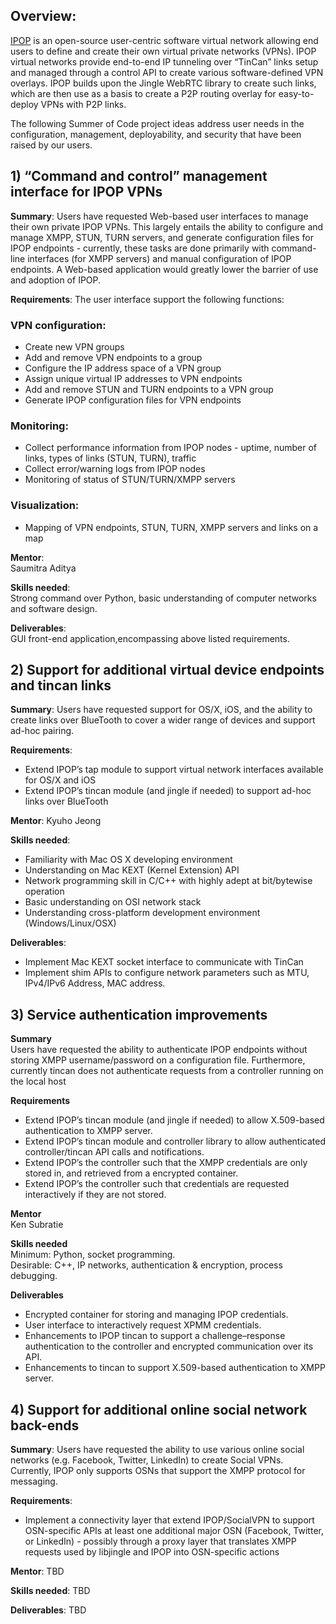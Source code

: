 ## Overview:

[IPOP](http://ipop-project.org) is an open-source user-centric software virtual network allowing end users to define and create their own virtual private networks (VPNs). IPOP virtual networks provide end-to-end IP tunneling over “TinCan” links setup and managed through a control API to create various software-defined VPN overlays. IPOP builds upon the Jingle WebRTC library to create such links, which are then use as a basis to create a P2P routing overlay for easy-to-deploy VPNs with P2P links.

The following Summer of Code project ideas address user needs in the configuration, management, deployability, and security that have been raised by our users.

## 1) “Command and control” management interface for IPOP VPNs

**Summary**: Users have requested Web-based user interfaces to manage their own private IPOP VPNs. This largely entails the ability to configure and manage XMPP, STUN, TURN servers, and generate configuration files for IPOP endpoints - currently, these tasks are done primarily with command-line interfaces (for XMPP servers) and manual configuration of IPOP endpoints. A Web-based application would greatly lower the barrier of use and adoption of IPOP. 

**Requirements**: The user interface support the following functions:

### VPN configuration:
* Create new VPN groups 
* Add and remove VPN endpoints to a group 
* Configure the IP address space of a VPN group
* Assign unique virtual IP addresses to VPN endpoints 
* Add and remove STUN and TURN endpoints to a VPN group
* Generate IPOP configuration files for VPN endpoints

### Monitoring:
* Collect performance information from IPOP nodes - uptime, number of links, types of links (STUN, TURN), traffic
* Collect error/warning logs from IPOP nodes
* Monitoring of status of STUN/TURN/XMPP servers

### Visualization:
* Mapping of VPN endpoints, STUN, TURN, XMPP servers and links on a map

**Mentor**:  
Saumitra Aditya

**Skills needed**:  
Strong command over Python, basic understanding of computer networks and software design.

**Deliverables**:  
GUI front-end application,encompassing above listed requirements.

## 2) Support for additional virtual device endpoints and tincan links

**Summary**: Users have requested support for OS/X, iOS, and the ability to create links over BlueTooth to cover a wider range of devices and support ad-hoc pairing.

**Requirements**: 
* Extend IPOP’s tap module to support virtual network interfaces available for OS/X and iOS
* Extend IPOP’s tincan module (and jingle if needed) to support ad-hoc links over BlueTooth

**Mentor**: Kyuho Jeong

**Skills needed**: 
* Familiarity with Mac OS X developing environment
* Understanding on Mac KEXT (Kernel Extension) API
* Network programming skill in C/C++ with highly adept at bit/bytewise operation
* Basic understanding on OSI network stack
* Understanding cross-platform development environment (Windows/Linux/OSX)


**Deliverables**: 
* Implement Mac KEXT socket interface to communicate with TinCan
* Implement shim APIs to configure network parameters such as MTU, IPv4/IPv6 Address, MAC address.



## 3) Service authentication improvements

**Summary**  
Users have requested the ability to authenticate IPOP endpoints without storing XMPP username/password on a configuration file. Furthermore, currently tincan does not authenticate requests from a controller running on the local host

**Requirements**  
* Extend IPOP’s tincan module (and jingle if needed) to allow X.509-based authentication to XMPP server.  
* Extend IPOP’s tincan module and controller library to allow authenticated controller/tincan API calls and notifications.  
* Extend IPOP’s the controller such that the XMPP credentials are only stored in, and retrieved from a encrypted container.  
* Extend IPOP’s the controller such that credentials are requested interactively if they are not stored.  
  
 
**Mentor**  
Ken Subratie

**Skills needed**  
Minimum: Python, socket programming.  
Desirable: C++, IP networks, authentication & encryption, process debugging.

**Deliverables**  
* Encrypted container for storing and managing IPOP credentials.
* User interface to interactively request XPMM credentials.
* Enhancements to IPOP tincan to support a challenge–response authentication to the controller and encrypted communication over its API.
* Enhancements to tincan to support X.509-based authentication to XMPP server.  

## 4) Support for additional online social network back-ends

**Summary**: Users have requested the ability to use various online social networks (e.g. Facebook, Twitter, LinkedIn) to create Social VPNs. Currently, IPOP only supports OSNs that support the XMPP protocol for messaging.

**Requirements**:
* Implement a connectivity layer that extend IPOP/SocialVPN to support OSN-specific APIs at least one additional major OSN (Facebook, Twitter, or LinkedIn) - possibly through a proxy layer that translates XMPP requests used by libjingle and IPOP into OSN-specific actions

**Mentor**: TBD

**Skills needed**: TBD

**Deliverables**: TBD